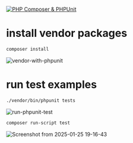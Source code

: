 [![PHP Composer & PHPUnit](https://github.com/st2f/phpunit/actions/workflows/php.yml/badge.svg)](https://github.com/st2f/phpunit/actions/workflows/php.yml)


# install vendor packages

```bash
composer install
```

![vendor-with-phpunit](https://github.com/st2f/phpunit/assets/66139812/89c64183-7876-4e3a-b1ec-89c582a98b28)

# run test examples

```bash
./vendor/bin/phpunit tests
```
![run-phpunit-test](https://github.com/st2f/phpunit/assets/66139812/2fe26a56-8395-40dc-a353-84fdb25fe743)

```bash
composer run-script test
```
![Screenshot from 2025-01-25 19-16-43](https://github.com/user-attachments/assets/60a499c7-1e02-4559-8b14-5e8d112329fc)


